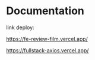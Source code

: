 # Documentation

link deploy:

https://fe-review-film.vercel.app/

https://fullstack-axios.vercel.app/


